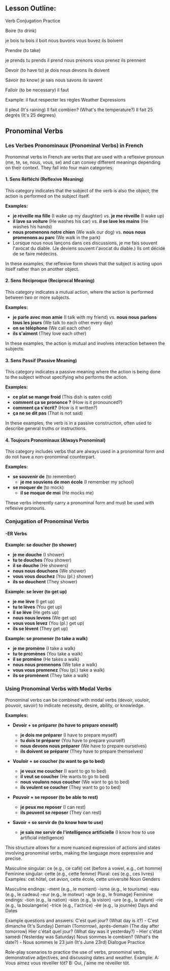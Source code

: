 ## Lesson Outline:
Verb Conjugation Practice

Boire (to drink)

je bois
tu bois
il boit
nous buvons
vous buvez
ils boivent

Prendre (to take)

je prends
tu prends
il prend
nous prenons
vous prenez
ils prennent

Devoir (to have to)
je dois
nous devons
ils doivent

Savoir (to know)
je sais
nous savons
ils savent

Falloir (to be necessary)
il faut

Example: il faut respecter les règles
Weather Expressions

Il pleut (It's raining)
Il fait combien? (What's the temperature?)
Il fait 25 degrés (It's 25 degrees)

## Pronominal Verbs

### Les Verbes Pronominaux (Pronominal Verbs) in French

Pronominal verbs in French are verbs that are used with a reflexive pronoun (me, te, se, nous, vous, se) and can convey different meanings depending on their context. They fall into four main categories:

#### 1. Sens Réfléchi (Reflexive Meaning)
This category indicates that the subject of the verb is also the object; the action is performed on the subject itself.

**Examples:**
- **je réveille ma fille** (I wake up my daughter) vs. **je me réveille** (I wake up)
- **il lave sa voiture** (He washes his car) vs. **il se lave les mains** (He washes his hands)
- **nous promenons notre chien** (We walk our dog) vs. **nous nous promenons au parc** (We walk in the park)
- Lorsque nous nous lançons dans ces discussions, je me fais souvent l'avocat du diable. (Je deviens souvent l'avocat du diable.)
Ils ont décidé de se faire médecins.

In these examples, the reflexive form shows that the subject is acting upon itself rather than on another object.

#### 2. Sens Réciproque (Reciprocal Meaning)
This category indicates a mutual action, where the action is performed between two or more subjects.

**Examples:**
- **je parle avec mon amie** (I talk with my friend) vs. **nous nous parlons tous les jours** (We talk to each other every day)
- **on se téléphone** (We call each other)
- **ils s'aiment** (They love each other)

In these examples, the action is mutual and involves interaction between the subjects.

#### 3. Sens Passif (Passive Meaning)
This category indicates a passive meaning where the action is being done to the subject without specifying who performs the action.

**Examples:**
- **ce plat se mange froid** (This dish is eaten cold)
- **comment ça se prononce ?** (How is it pronounced?)
- **comment ça s'écrit?** (How is it written?)
- **ça ne se dit pas** (That is not said)

In these examples, the verb is in a passive construction, often used to describe general truths or instructions.

#### 4. Toujours Pronominaux (Always Pronominal)
This category includes verbs that are always used in a pronominal form and do not have a non-pronominal counterpart.

**Examples:**
- **se souvenir de** (to remember)
  - **je me souviens de mon école** (I remember my school)
- **se moquer de** (to mock)
  - **il se moque de moi** (He mocks me)

These verbs inherently carry a pronominal form and must be used with reflexive pronouns.

### Conjugation of Pronominal Verbs

#### -ER Verbs
**Example: se doucher (to shower)**
- **je me douche** (I shower)
- **tu te douches** (You shower)
- **il se douche** (He showers)
- **nous nous douchons** (We shower)
- **vous vous douchez** (You (pl.) shower)
- **ils se douchent** (They shower)

**Example: se lever (to get up)**
- **je me lève** (I get up)
- **tu te lèves** (You get up)
- **il se lève** (He gets up)
- **nous nous levons** (We get up)
- **vous vous levez** (You (pl.) get up)
- **ils se lèvent** (They get up)

**Example: se promener (to take a walk)**
- **je me promène** (I take a walk)
- **tu te promènes** (You take a walk)
- **il se promène** (He takes a walk)
- **nous nous promenons** (We take a walk)
- **vous vous promenez** (You (pl.) take a walk)
- **ils se promènent** (They take a walk)

### Using Pronominal Verbs with Modal Verbs
Pronominal verbs can be combined with modal verbs (devoir, vouloir, pouvoir, savoir) to indicate necessity, desire, ability, or knowledge.

**Examples:**
- **Devoir + se préparer (to have to prepare oneself)**
  - **je dois me préparer** (I have to prepare myself)
  - **tu dois te préparer** (You have to prepare yourself)
  - **nous devons nous préparer** (We have to prepare ourselves)
  - **ils doivent se préparer** (They have to prepare themselves)

- **Vouloir + se coucher (to want to go to bed)**
  - **je veux me coucher** (I want to go to bed)
  - **il veut se coucher** (He wants to go to bed)
  - **nous voulons nous coucher** (We want to go to bed)
  - **ils veulent se coucher** (They want to go to bed)

- **Pouvoir + se reposer (to be able to rest)**
  - **je peux me reposer** (I can rest)
  - **ils peuvent se reposer** (They can rest)

- **Savoir + se servir de (to know how to use)**
  - **je sais me servir de l'intelligence artificielle** (I know how to use artificial intelligence)

This structure allows for a more nuanced expression of actions and states involving pronominal verbs, making the language more expressive and precise.

Masculine singular:
ce (e.g., ce café)
cet (before a vowel, e.g., cet homme)
Feminine singular:
cette (e.g., cette femme)
Plural:
ces (e.g., ces livres)
Examples:
cet hôtel, cet avion, cette école, cette université
Noun Genders

Masculine endings:
-ment (e.g., le moment)
-isme (e.g., le tourisme)
-eau (e.g., le cadeau)
-eur (e.g., le moteur)
-age (e.g., le fromage)
Feminine endings:
-tion (e.g., la nation)
-sion (e.g., la vision)
-ure (e.g., la nature)
-rie (e.g., la boulangerie)
-trice (e.g., l'actrice)
-ée (e.g., la journée)
Days and Dates

Example questions and answers:
C'est quel jour? (What day is it?) - C'est dimanche (It's Sunday)
Demain (Tomorrow), après-demain (The day after tomorrow)
Hier c'était quel jour? (What day was it yesterday?) - Hier c'était samedi (Yesterday was Saturday)
Nous sommes le combien? (What's the date?) - Nous sommes le 23 juin (It's June 23rd)
Dialogue Practice

Role-play scenarios to practice the use of verbs, pronominal verbs, demonstrative adjectives, and discussing dates and weather.
Example:
A: Vous aimez vous réveiller tôt?
B: Oui, j'aime me réveiller tôt.
